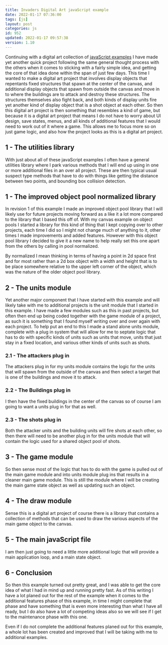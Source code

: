 ```yaml
---
title: Invaders Digital Art javaScript example
date: 2022-01-17 07:36:00
tags: [js]
layout: post
categories: js
id: 952
updated: 2022-01-17 09:57:38
version: 1.10
---
```


Continuing with a digital art collection of [javaScript examples](/2021/04/02/js-javascript-example/) I have made yet another quick project following the same general thought process with the others when it comes to sticking with a fairly simple idea, and getting the core of that idea done within the span of just few days. This time I wanted to make a digital art project that involves display objects that repentants fixed structures that spawn at the center of the canvas, and additional display objects that spawn from outside the canvas and move in to where the buildings are to attack and destroy these structures. The structures themselves also fight back, and both kinds of display units fire yet another kind of display object that is a shot object at each other. So then this digital art project is then something that resembles a kind of game, but because it is a digital art project that means I do not have to worry about UI design, save states, menus, and all kinds of additional features that I would need to work out of it where a game. This allows me to focus more so on just game logic, and also how the project looks as this is a digital art project.


<!-- more -->

## 1 - The utilities library

With just about all of these javaScript examples I often have a general utilities library where I park various methods that I will end up using in one or more additional files in an over all project. These are then typical usual suspect type methods that have to do with things like getting the distance between two points, and bounding box collision detection.

## 1 - The improved object pool normalized library

In revision 1 of this example I made an improved object pool library that I will likely use for future projects moving forward as a like it a lot more compared to the library that I based this off of. With my canvas example on object pools I started a library for this kind of thing that I kept copying over to other projects, each time I did so I might not change much of anything to it, other times I made improvements and added features. However with this object pool library I decided to give it a new name to help really set this one apart from the others by calling in pool normalized.

By normalized I mean thinking in terms of having a point in 2d space first and for most rather than a 2d box object with a width and height that is to be place somewhere relative to the upper left corner of the object, which was the nature of the older object pool library.

## 2 - The units module

Yet another major component that I have started with this example and will likely take with me to additional projects is the unit module that I started in this example. I have made a few modules such as this in past projects, but often then end up being coded together with the game module of a project, as such it is something that I found myself writing over and over again with each project. To help put an end to this I made a stand alone units module, complete with a plug in system that will allow for me to septate logic that has to do with specific kinds of units such as units that move, units that just stay in a fixed location, and various other kinds of units such as shots.

### 2.1 - The attackers plug in

The attackers plug in for my units module contains the logic for the units that will spawn from the outside of the canvas and then select a target that is one of the buildings and move it to attack.

### 2.2 - The Buildings plug in

I then have the fixed buildings in the center of the canvas so of course I am going to want a units plug in for that as well.

### 2.3 - The shots plug in

Both the attacker units and the building units will fire shots at each other, so then there will need to be another plug in for the units module that will contain the logic used for a shared object pool of shots.

## 3 - The game module

So then sense most of the logic that has to do with the game is pulled out of the main game module and into units module plug ins that results in a cleaner main game module. This is still the module where I will be creating the main game state object as well as updating such an object.

## 4 - The draw module

Sense this is a digital art project of course there is a library that contains a collection of methods that can be used to draw the various aspects of the main game object to the canvas.

## 5 - The main javaScript file

I am then just going to need a little more additional logic that will provide a main application loop, and a main state object.

## 6 - Conclusion

So then this example turned out pretty great, and I was able to get the core idea of what I had in mind up and running pretty fast. As of this writing I have a lot planed out for the rest of the example when it comes to the additional features phase of this example, in time I might complete that phase and have something that is even more interesting than what I have all ready, but I do also have a lot of competing ideas also so we will see if I get to the maintenance phase with this one.

Even if I do not complete the additional features planed out for this example, a whole lot has been created and improved that I will be taking with me to additional examples.
